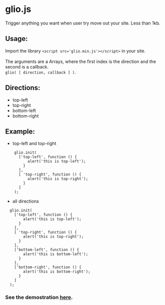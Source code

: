 # glio.js
Trigger anything you want when user try move out your site. Less than 1kb.

## Usage:
Import the library ```<script src='glio.min.js'></script>``` in your site.<br><br>
The arguments are a Arrays, where the first index is the direction and the second is a callback. <br>
```glio( [ direction, callback ] )```.

## Directions:
* top-left
* top-right
* bottom-left
* bottom-right

## Example:
* top-left and top-right
```
    glio.init(
      ['top-left', function () {
          alert('this is top-left');
        }
      ],
      [ 'top-right', function () {
          alert('this is top-right');
        }
      ]
    );
```

* all directions
```
  glio.init(
    ['top-left', function () {
        alert('this is top-left');
      }
    ],
    [ 'top-right', function () {
        alert('this is top-right');
      }
    ],
    ['bottom-left', function () {
        alert('this is bottom-left');
      }
    ],
    ['bottom-right', function () {
        alert('this is bottom-right'); 
      }
    ] 
  );
```
    
### See the demostration <a href="http://luisvinicius167.github.io/gliojs/"> here</a>.
